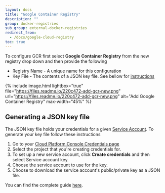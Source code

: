 ```yaml
---
layout: docs
title: "Google Container Registry"
description: ""
group: docker-registries
sub_group: external-docker-registries
redirect_from:
  - /docs/google-cloud-registry
toc: true
---
```

To configure GCR first select **Google Container Registry** from the new registry drop down and then provide the following

* Registry Name - A unique name for this configuration
* Key File - The contents of a JSON key file. See bellow for [instructions](#section-generating-a-json-key-file)

{% include image.html lightbox="true" file="https://files.readme.io/220c472-add-gcr-new.png" url="https://files.readme.io/220c472-add-gcr-new.png" alt="Add Google Container Registry" max-width="45%" %}

## Generating a JSON key file
The JSON key file holds your credentials for a given [Service Account](https://cloud.google.com/compute/docs/access/service-accounts). To generate your key file follow these instructions

1. Go to your [Cloud Platform Console Credentials page](https://console.cloud.google.com/apis/credentials)
2. Select the project that you're creating credentials for.
3. To set up a new service account, click **Create credentials** and then select Service account key.
4. Choose the service account to use for the key.
5. Choose to download the service account's public/private key as a JSON file.

You can find the complete guide [here](https://support.google.com/cloud/answer/6158849#serviceaccounts).
